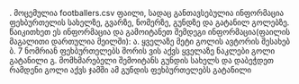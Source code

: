 . მოცემულია footballers.csv ფაილი, სადაც განთავსებულია ინფორმაცია ფეხბურთელის სახელზე, გვარზე,
ნომერზე, გუნდზე და გატანილ გოლებზე. წაიკითხეთ ეს ინფორმაცია და გამოიტანეთ შემდეგი ინფორმაცია(ფაილის მაგალითი დართულია მეილში):
ა. ყველაზე მეტი გოლის ავტორის შესახებ
ბ. 7 ნომრიან ფეხბურთელებს შორის ვის აქვს ყველაზე ნაკლები გოლი გატანილი
გ. მომხმარებელი შემოიტანს გუნდის სახელს და დაბეჭდეთ რამდენი გოლი აქვს ჯამში ამ გუნდის ფეხბურთელებს გატანილი